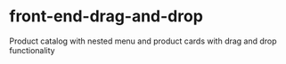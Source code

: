 # front-end-drag-and-drop
Product catalog with nested menu and product cards with drag and drop functionality

